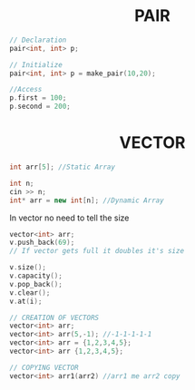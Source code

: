 # <center> PAIR
```c++
// Declaration
pair<int, int> p;

// Initialize
pair<int, int> p = make_pair(10,20);

//Access 
p.first = 100;
p.second = 200;
```


# <center> VECTOR
```C++
int arr[5]; //Static Array

int n;
cin >> n;
int* arr = new int[n]; //Dynamic Array
```
In vector no need to tell the size 
```c++
vector<int> arr;
v.push_back(69);
// If vector gets full it doubles it's size

v.size();
v.capacity();
v.pop_back();
v.clear();
v.at(i);

// CREATION OF VECTORS
vector<int> arr;
vector<int> arr(5,-1); //-1-1-1-1-1
vector<int> arr = {1,2,3,4,5};
vector<int> arr {1,2,3,4,5};

// COPYING VECTOR
vector<int> arr1(arr2) //arr1 me arr2 copy


```